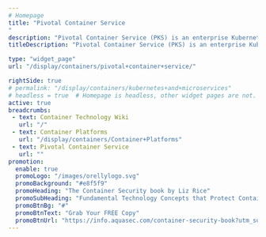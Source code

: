 ```yaml
---
# Homepage
title: "Pivotal Container Service
"
description: "Pivotal Container Service (PKS) is an enterprise Kubernetes platform, architected for rapid results, scaling, and reliability on any infrastructure. It enables operators to provision, operate, and manage enterprise-grade Kubernetes clusters using BOSH and Pivotal Ops Manager. This page gather resources about Pivotal Container Service and how to use it."
titleDescription: "Pivotal Container Service (PKS) is an enterprise Kubernetes platform, architected for rapid results, scaling, and reliability on any infrastructure. It enables operators to provision, operate, and manage enterprise-grade Kubernetes clusters using BOSH and Pivotal Ops Manager. This page gather resources about Pivotal Container Service and how to use it." 

type: "widget_page"
url: "/display/containers/pivotal+container+service/" 

rightSide: true 
# permalink: "/display/containers/kubernetes+and+microservices"
# headless = true  # Homepage is headless, other widget pages are not.
active: true
breadcrumbs:
 - text: Container Technology Wiki
   url: "/"
 - text: Container Platforms
   url: "/display/containers/Container+Platforms"
 - text: Pivotal Container Service
   url: ""
promotion:
  enable: true
  promoLogo: "/images/orellylogo.svg"
  promoBackground: "#e8f5f9"
  promoHeading: "The Container Security book by Liz Rice"
  promoSubHeading: "Fundamental Technology Concepts that Protect Containerized Applications"
  promoBtnBg: "#"
  promoBtnText: "Grab Your FREE Copy"
  promoBtnUrl: "https://info.aquasec.com/container-security-book?utm_source=wiki"
---
```


